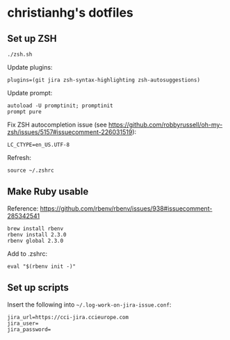 # christianhg's dotfiles

## Set up ZSH

```
./zsh.sh
```

Update plugins:

```
plugins=(git jira zsh-syntax-highlighting zsh-autosuggestions)
```

Update prompt:

```
autoload -U promptinit; promptinit
prompt pure
```

Fix ZSH autocompletion issue (see https://github.com/robbyrussell/oh-my-zsh/issues/5157#issuecomment-226031519):

```
LC_CTYPE=en_US.UTF-8
```

Refresh:

```
source ~/.zshrc
```

## Make Ruby usable

Reference: https://github.com/rbenv/rbenv/issues/938#issuecomment-285342541

```
brew install rbenv
rbenv install 2.3.0
rbenv global 2.3.0
```

Add to .zshrc:

```
eval "$(rbenv init -)"
```

## Set up scripts

Insert the following into `~/.log-work-on-jira-issue.conf`:

```
jira_url=https://cci-jira.ccieurope.com
jira_user=
jira_password=
```
